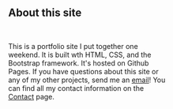 <h2 style="margin-top:3rem;margin-bottom:2rem;height:2.5rem">
  About this site
</h2>
<p class="m-3 mx-auto" style="width:65%">
  This is a portfolio site I put together one weekend. It is built wth HTML, CSS, and the Bootstrap framework. It's hosted on Github Pages. If you have questions about 
  this site or any of my other projects, send me an <a href="mailto:aubrey.hayes47@gmail.com">email</a>! You can find all my contact information on the 
  <a href="contact.html">Contact</a> page.
</p>
 
